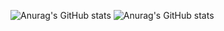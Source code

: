 ![Anurag's GitHub stats](https://github-readme-stats.vercel.app/api?username=GerardoASP&theme=tokyonight&show_icons=true)
![Anurag's GitHub stats](https://github-readme-stats.vercel.app/api?username=GerardoASP&theme=tokyonight&hide=contribs,prs)